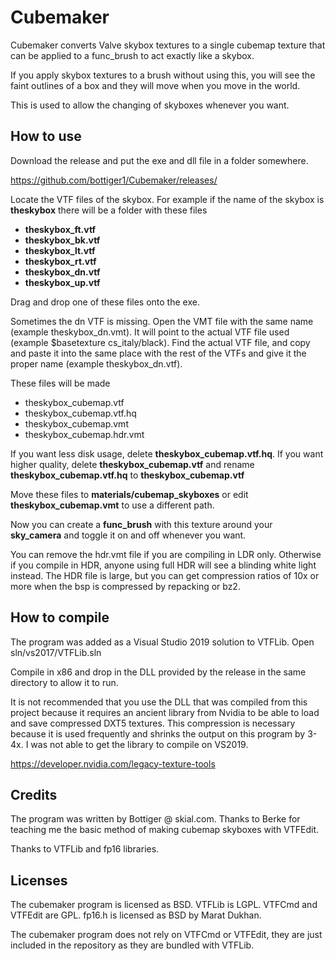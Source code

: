 # Cubemaker

Cubemaker converts Valve skybox textures to a single cubemap texture that can be applied to a func_brush to act exactly like a skybox.

If you apply skybox textures to a brush without using this, you will see the faint outlines of a box and they will move when you move in the world.

This is used to allow the changing of skyboxes whenever you want.

## How to use

Download the release and put the exe and dll file in a folder somewhere.

https://github.com/bottiger1/Cubemaker/releases/

Locate the VTF files of the skybox. For example if the name of the skybox is **theskybox** there will be a folder with these files

* **theskybox_ft.vtf** 
* **theskybox_bk.vtf** 
* **theskybox_lt.vtf** 
* **theskybox_rt.vtf** 
* **theskybox_dn.vtf** 
* **theskybox_up.vtf**

Drag and drop one of these files onto the exe. 

Sometimes the dn VTF is missing. Open the VMT file with the same name (example theskybox_dn.vmt). It will point to the actual 
VTF file used (example $basetexture cs_italy/black). Find the actual VTF file, and copy and paste it into the same place
with the rest of the VTFs and give it the proper name (example theskybox_dn.vtf).

These files will be made

* theskybox_cubemap.vtf
* theskybox_cubemap.vtf.hq
* theskybox_cubemap.vmt
* theskybox_cubemap.hdr.vmt

If you want less disk usage, delete **theskybox_cubemap.vtf.hq**. If you want higher quality, delete **theskybox_cubemap.vtf**
and rename **theskybox_cubemap.vtf.hq** to **theskybox_cubemap.vtf**

Move these files to **materials/cubemap_skyboxes** or edit **theskybox_cubemap.vmt** to use a different path.

Now you can create a **func_brush** with this texture around your **sky_camera** and toggle it on and off whenever you want.

You can remove the hdr.vmt file if you are compiling in LDR only. Otherwise if you compile in HDR, anyone using full HDR will
see a blinding white light instead. The HDR file is large, but you can get compression ratios of 10x or more when the bsp is
compressed by repacking or bz2.

## How to compile

The program was added as a Visual Studio 2019 solution to VTFLib. Open sln/vs2017/VTFLib.sln

Compile in x86 and drop in the DLL provided by the release in the same directory to allow it to run.

It is not recommended that you use the DLL that was compiled from this project because it requires an ancient library
from Nvidia to be able to load and save compressed DXT5 textures. This compression is necessary because
it is used frequently and shrinks the output on this program by 3-4x. I was not able to get the library to compile on VS2019.

https://developer.nvidia.com/legacy-texture-tools

## Credits

The program was written by Bottiger @ skial.com. Thanks to Berke for teaching me the basic method of making cubemap skyboxes
with VTFEdit.

Thanks to VTFLib and fp16 libraries.

## Licenses

The cubemaker program is licensed as BSD. VTFLib is LGPL. VTFCmd and VTFEdit are GPL. fp16.h is licensed as BSD by Marat Dukhan.

The cubemaker program does not rely on VTFCmd or VTFEdit, they are just included in the repository as they are bundled with VTFLib.